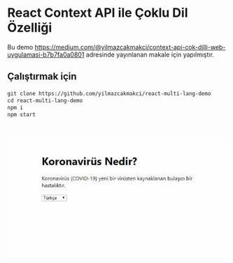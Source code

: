 # React Context API ile Çoklu Dil Özelliği
Bu demo https://medium.com/@yilmazcakmakci/context-api-cok-dilli-web-uygulamasi-b7b7fa0a0801 adresinde yayınlanan makale için yapılmıştır.

## **Çalıştırmak için**
```
git clone https://github.com/yilmazcakmakci/react-multi-lang-demo
cd react-multi-lang-demo
npm i
npm start
```
<br>

![Demo Gif](context-multi-lang.gif)